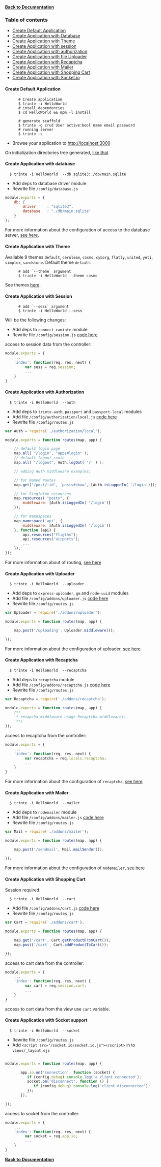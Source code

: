 **[Back to Documentation](https://github.com/biggora/trinte/wiki)**

### Table of contents
* [Create Default Application](https://github.com/biggora/trinte/wiki/Create-app#create-default-application)
* [Create Application with Database](https://github.com/biggora/trinte/wiki/Create-App#create-application-with-database)
* [Create Application with Theme](https://github.com/biggora/trinte/wiki/Create-app#create-application-with-theme)
* [Create Application with session](https://github.com/biggora/trinte/wiki/Create-app#create-application-with-session)
* [Create Application with authorization](https://github.com/biggora/trinte/wiki/Create-app#create-application-with-authorization)
* [Create Application with file Uploader](https://github.com/biggora/trinte/wiki/Create-App#create-application-with-uploader)
* [Create Application with Recaptcha](https://github.com/biggora/trinte/wiki/Create-App#create-application-with-recaptcha)
* [Create Application with Mailer](https://github.com/biggora/trinte/wiki/Create-App#create-application-with-mailer)
* [Create Application with Shopping Cart](https://github.com/biggora/trinte/wiki/Create-App#create-application-with-shopping-cart)
* [Create Application with Socket.io](https://github.com/biggora/trinte/wiki/Create-app#create-application-with-socket-support)

#### Create Default Application
```
      # Create application
      $ trinte -i HelloWorld     
      # intall dependencies              
      $ cd HelloWorld && npm -l install        

      # generate scaffold
      $ trinte -g crud User active:bool name email password
      # running server
      $ trinte -s                              
```
- Browse your application to [http://localhost:3000](http://localhost:3000)

On initialization directories tree generated, [like that](https://github.com/biggora/trinte/wiki/Directory-Structure)


#### Create Application with database

      $ trinte -i HelloWorld  --db sqlite3:./db/main.sqlite

- Add deps to database driver module
- Rewrite file `/config/database.js` 

```js
module.exports = {
    db: {
        driver     : "sqlite3",
        database   : "./db/main.sqlite"
    }
};
```
For more information about the configuration of access to the database server, [see here](https://github.com/biggora/trinte/wiki/Application-configuration#database-configuration).

#### Create Application with Theme
Available 9 themes `default`, `cerulean`, `cosmo`, `cyborg`, `flatly`, `united`, `yeti`, `simplex`, `sandstone`. Default theme `default`.
```      
      # add `--theme` argument
      $ trinte -i HelloWorld --theme cosmo
```
See themes [here](https://bootswatch.com/default/).

#### Create Application with Session
```      
      # add `--sess` argument
      $ trinte -i HelloWorld --sess
```
Will be the following changes:
- Add deps to `connect-caminte` module
- Rewrite file `/config/session.js` [code here](https://gist.github.com/biggora/8508814)

access to session data from the controller:
```js
module.exports = {
    ...
    'index': function(req, res, next) {
         var sess = req.session;
         ...
    }
}
```

#### Create Application with Authorization

      $ trinte -i HelloWorld  --auth

- Add deps to `trinte-auth`, `passport` and `passport-local` modules
- Add file `/config/authorization/local.js` [code here](https://gist.github.com/biggora/8509314)
- Rewrite file `/config/routes.js` 

```js
var Auth = require('./authorization/local'); 

module.exports = function routes(map, app) { 

    // default login page
    map.all( "/login", "apps#login" );
    // default logout route
    map.all( "/logout", Auth.logOut( '/' ) );

    // adding Auth middleware examples:

    // for Named routes
    map.get('/post/:id', 'posts#show', [Auth.isLoggedIn( '/login')]);

    // for Singleton resources
    map.resources( "posts", {
        middleware: [Auth.isLoggedIn( '/login')]
    });

    // for Namespaces
    map.namespace('api', {
        middleware: [Auth.isLoggedIn( '/login')]
    }, function (api) {
        api.resources("fligths");
        api.resources("airports");
        ...
    });
});
```
For more information about of routing, [see here](https://github.com/biggora/trinte/wiki/Routes)

#### Create Application with Uploader

      $ trinte -i HelloWorld  --uploader

- Add deps to `express-uploader`, `gm` and `node-uuid` modules
- Add file `/config/addons/uploader.js` [code here](https://gist.github.com/biggora/e1078c00c87e54de6bac)
- Rewrite file `/config/routes.js` 

```js
var Uploader = require('./addons/uploader');

module.exports = function routes(map, app) { 

    map.post('/uploading', Uploader.middleware());

});
```
For more information about the configuration of uploader, [see here](https://github.com/biggora/express-uploader)

#### Create Application with Recaptcha

      $ trinte -i HelloWorld  --recaptcha

- Add deps to `recaptcha` module
- Add file `/config/addons/recaptcha.js` [code here](https://gist.github.com/biggora/f1cdc260e4ca6ce524fb)
- Rewrite file `/config/routes.js` 

```js
var Recaptcha = require('./addons/recaptcha');

module.exports = function routes(map, app) { 
    /**
     * recapcha middleware usage Recaptcha.middleware()
     **/
});
```
access to recaptcha from the controller:
```js
module.exports = {
    ...
    'index': function(req, res, next) {
         var recaptcha = req.locals.recaptcha;
         ...
    }
}
```

For more information about the configuration of `recaptcha`, [see here](https://www.npmjs.com/package/recaptcha)

#### Create Application with Mailer

      $ trinte -i HelloWorld  --mailer

- Add deps to `nodemailer` module
- Add file `/config/addons/mailer.js` [code here](https://gist.github.com/biggora/d0cea7278e73c0470373)
- Rewrite file `/config/routes.js` 

```js
var Mail = require('./addons/mailer');

module.exports = function routes(map, app) { 

    map.post('/sendmail', Mail.mailSender());

});
```
For more information about the configuration of `nodemailer`, [see here](https://github.com/andris9/Nodemailer)


#### Create Application with Shopping Cart
Session required.

      $ trinte -i HelloWorld  --cart

- Add file `/config/addons/cart.js` [code here](https://gist.github.com/biggora/3d84528842cabed68d60)
- Rewrite file `/config/routes.js` 

```js
var Cart = require('./addons/cart');

module.exports = function routes(map, app) { 

    map.get('/cart', Cart.getProductFromCart());
    map.post('/cart', Cart.addProductToCart());

});
```
access to cart data from the controller:
```js
module.exports = {
    ...
    'index': function(req, res, next) {
         var cart = req.session.cart;
         ...
    }
}
```
access to cart data from the view use `cart` variable.

#### Create Application with Socket support


      $ trinte -i HelloWorld  --socket

- Rewrite file `/config/routes.js` 
- Add `<script src="/socket.io/socket.io.js"></script>` in to `views/_layout.ejs`

```js

module.exports = function routes(map, app) { 

       app.io.on('connection', function (socket) {
          if (config.debug) console.log('a client connected');
          socket.on('disconnect', function () {
             if (config.debug) console.log('client disconnected');
          });
       });

});
```
access to socket from the controller:
```js
module.exports = {
    ...
    'index': function(req, res, next) {
         var socket = req.app.io;
         ...
    }
}
```

**[Back to Documentation](https://github.com/biggora/trinte/wiki)**
